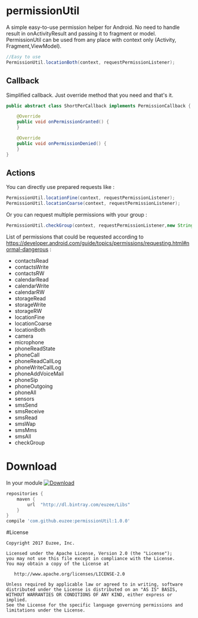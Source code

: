 # permissionUtil
A simple easy-to-use permission helper for Android. 
No need to handle result in onActivityResult and passing it to fragment or model.
PermissionUtil can be used from any place with context only (Activity, Fragment,ViewModel).

```java
//Easy to use
PermissionUtil.locationBoth(context, requestPermissionListener);
```
## Callback

Simplified callback. Just override method that you need and that's it.
```java
public abstract class ShortPerCallback implements PermissionCallback {

    @Override
    public void onPermissionGranted() {
    }

    @Override
    public void onPermissionDenied() {
    }
}
```

## Actions

You can directly use prepared requests like :
```java
PermissionUtil.locationFine(context, requestPermissionListener);
PermissionUtil.locationCoarse(context, requestPermissionListener);
```
Or you can request multiple permissions with your group :
```java
PermissionUtil.checkGroup(context, requestPermissionListener,new String[]{Manifest.permission.READ_PHONE_STATE});
```

List of permissions that could be requested according to https://developer.android.com/guide/topics/permissions/requesting.html#normal-dangerous : 
- contactsRead
- contactsWrite
- contactsRW
- calendarRead
- calendarWrite
- calendarRW
- storageRead
- storageWrite
- storageRW
- locationFine
- locationCoarse
- locationBoth
- camera
- microphone
- phoneReadState
- phoneCall
- phoneReadCallLog
- phoneWriteCallLog
- phoneAddVoiceMail
- phoneSip
- phoneOutgoing
- phoneAll
- sensors
- smsSend
- smsReceive
- smsRead
- smsWap
- smsMms
- smsAll
- checkGroup

# Download

In your module [ ![Download](https://api.bintray.com/packages/euzee/Libs/permissionUtil/images/download.svg) ](https://bintray.com/euzee/Libs/permissionUtil/_latestVersion)
```groovy
repositories {
    maven {
        url  "http://dl.bintray.com/euzee/Libs" 
    }
}
compile 'com.github.euzee:permissionUtil:1.0.0'
```
#License

    Copyright 2017 Euzee, Inc.

    Licensed under the Apache License, Version 2.0 (the "License");
    you may not use this file except in compliance with the License.
    You may obtain a copy of the License at

       http://www.apache.org/licenses/LICENSE-2.0

    Unless required by applicable law or agreed to in writing, software
    distributed under the License is distributed on an "AS IS" BASIS,
    WITHOUT WARRANTIES OR CONDITIONS OF ANY KIND, either express or implied.
    See the License for the specific language governing permissions and
    limitations under the License.
